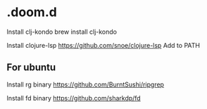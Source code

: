 # .doom.d

Install clj-kondo
brew install clj-kondo

Install clojure-lsp
https://github.com/snoe/clojure-lsp
Add to PATH

## For ubuntu
Install rg binary
https://github.com/BurntSushi/ripgrep

Install fd binary
https://github.com/sharkdp/fd

